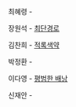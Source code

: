 최혜령 - 

장원석 - [최단경로](https://www.acmicpc.net/problem/1753)

김찬희 - [적록색약](https://www.acmicpc.net/problem/10026)

박정환 - 

이다영 - [평범한 배낭](https://www.acmicpc.net/problem/12865)

신재안 - 

